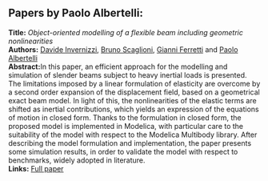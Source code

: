 <h2>Papers by Paolo Albertelli:</h2>
<p>
<b>Title:</b> <i> Object-oriented modelling of a flexible beam including geometric nonlinearities </i> <br />
<b>Authors:</b> <a href="../authors/author_120.html">Davide Invernizzi</a>, <a href="../authors/author_237.html">Bruno Scaglioni</a>, <a href="../authors/author_70.html">Gianni Ferretti</a> and <a href="../authors/author_3.html">Paolo Albertelli</a><br />
<b>Abstract:</b>In this paper, an efficient approach for the modelling and simulation of slender beams subject to heavy inertial loads is presented. The limitations imposed by a linear formulation of elasticity are overcome by a second order expansion of the displacement field, based on a geometrical exact beam model. In light of this, the nonlinearities of the elastic terms are shifted as inertial contributions, which yields an expression of the equations of motion in closed form. Thanks to the formulation in closed form, the proposed model is implemented in Modelica, with particular care to the suitability of the model with respect to the Modelica Multibody library.
After describing the model formulation and implementation, the paper presents some simulation results, in order to validate the model with respect to benchmarks, widely adopted in literature.<br />
<b>Links:</b> <a href="../submissions/ecp17132735_InvernizziScaglioniFerrettiAlbertelli.pdf">Full paper</a></p>